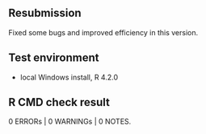 ## Resubmission

Fixed some bugs and improved efficiency in this version.

## Test environment

-   local Windows install, R 4.2.0

## R CMD check result

0 ERRORs \| 0 WARNINGs \| 0 NOTES.
